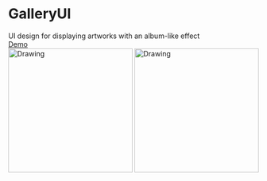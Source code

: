 # GalleryUI  

UI design for displaying artworks with an album-like effect  
[Demo](https://yumichen.github.io/Gallery-UI/)  
<img src="https://s6.postimg.cc/4bdxdocjl/019.jpg" alt="Drawing" width="250px"/>
<img src="https://s6.postimg.cc/7jieqpytd/020.jpg" alt="Drawing" width="250px"/>
